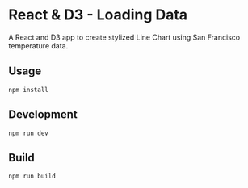 # React & D3 - Loading Data

A React and D3 app to create stylized Line Chart using San Francisco temperature data.

## Usage

```
npm install
```

## Development

```
npm run dev
```

## Build

```
npm run build
```

